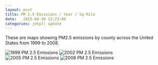```yaml
---
layout: post
title: PM 2.5 Emissions / Year / Sq Mile
date:   2015-04-30 12:23:00
categories: jekyll update
---
```


These are maps showing PM2.5 emissions by county across the United States from 1999 to 2008.

![1999 PM 2.5 Emissions]({{site.url}}/assets/PM25Emissions1999.png)
![2002 PM 2.5 Emissions]({{site.url}}/assets/PM25Emissions2002.png)
![2005 PM 2.5 Emissions]({{site.url}}/assets/PM25Emissions2005.png)
![2008 PM 2.5 Emissions]({{site.url}}/assets/PM25Emissions2008.png)